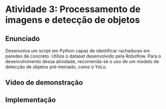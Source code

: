 # Atividade 3: Processamento de imagens e detecção de objetos

## Enunciado
Desenvolva um script em Python capaz de identificar rachaduras em paredes de concreto. Utilize o dataset desenvolvido pela Roboflow. Para o desenvolvimento dessa atividade, recomenda-se o uso de um modelo de detecção de objetos pré-treinado, como o YoLo.

## Vídeo de demonstração

## Implementação
